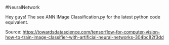 #NeuralNetwork

Hey guys! The see ANN IMage Classification.py for the latest python code equivalent.

Source: https://towardsdatascience.com/tensorflow-for-computer-vision-how-to-train-image-classifier-with-artificial-neural-networks-304bc82f3dd
